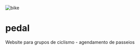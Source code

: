 ![bike](https://user-images.githubusercontent.com/518171/113325195-178a3900-92e6-11eb-91a0-eb622bfe9181.jpg)


# pedal
Website para grupos de ciclismo - agendamento de passeios

